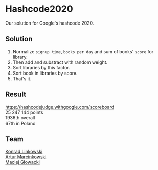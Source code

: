 # Hashcode2020
Our solution for Google's hashcode 2020.

## Solution

1. Normalize `signup time`, `books per day` and sum of books' `score` for library.
2. Then add and substract with random weight.
3. Sort libraries by this factor.
4. Sort book in libraries by score.
5. That's it.

## Result
https://hashcodejudge.withgoogle.com/scoreboard  
25 247 144 points  
1936th overall  
67th in Poland  

## Team
[Konrad Linkowski](https://github.com/KonradLinkowski "Konrad Linkowski GitHub Profile")  
[Artur Marcinkowski](https://github.com/ArturMarcinkowski "Artur Marcinkowski GitHub Profile")  
[Maciej Głowacki](https://github.com/Maciek-Glo "Maciej Głowacki GitHub Profile")  
